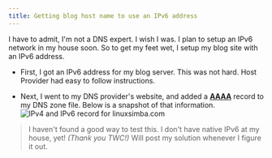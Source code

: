 ```yaml
---
title: Getting blog host name to use an IPv6 address
---
```


I have to admit, I'm not a DNS expert. I wish I was. I plan to setup an IPv6 network in my house soon.
So to get my feet wet, I setup my blog site with an IPv6 address.

* First, I got an IPv6 address for my blog server. This was not hard. Host Provider had easy to follow instructions. 

* Next, I went to my DNS provider's website, and added a **[AAAA](https://www.youtube.com/watch?v=URCcDM7eqDI)** record to my DNS zone file. Below is a snapshot of that information.
![IPv4 and IPv6 record for linuxsimba.com](https://lh6.googleusercontent.com/T2_DHdMU16kvlyqAGwapPm356ibVjuWXUnJ0jtVm6z4=s0 "aaaa_record.png")

> I haven't found a good way to test this. I don't have native IPv6 at my house, yet! _(Thank you TWC!)_ Will post my solution whenever I figure it out.
